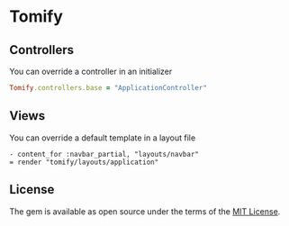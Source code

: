 # Tomify

## Controllers
You can override a controller in an initializer

```ruby
Tomify.controllers.base = "ApplicationController"
```

## Views
You can override a default template in a layout file

```haml
- content_for :navbar_partial, "layouts/navbar"
= render "tomify/layouts/application"
```

## License
The gem is available as open source under the terms of the [MIT License](http://opensource.org/licenses/MIT).

